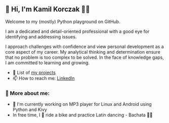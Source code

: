 ## 👋 Hi, I'm Kamil Korczak 👩‍💻

Welcome to my (mostly) Python playground on GitHub.

I am a dedicated and detail-oriented professional with a good eye for identifying and addressing issues.

I approach challenges with confidence and view personal development as a core
aspect of my career. My analytical thinking and determination ensure that no problem
is too complex to be solved. In the face of knowledge gaps, I am committed to
learning and growing.

- 🚧 List of [my projects](https://github.com/stars/kamil-korczak/lists/zap-my-projects)
- 📫 How to reach me: [LinkedIn](https://www.linkedin.com/in/kamilkorczak/)



### 🧐 More about me:
- 🔭 I'm currently working on MP3 player for Linux and Android using Python and Kivy
- In free time, I 🚴 ride a bike and practice Latin dancing - Bachata 💃🕺
